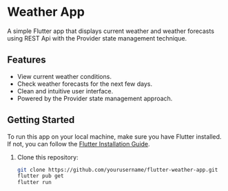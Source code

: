 # Weather App

A simple Flutter app that displays current weather and weather forecasts using REST Api with the Provider state management technique.

## Features

- View current weather conditions.
- Check weather forecasts for the next few days.
- Clean and intuitive user interface.
- Powered by the Provider state management approach.

## Getting Started

To run this app on your local machine, make sure you have Flutter installed. If not, you can follow the [Flutter Installation Guide](https://flutter.dev/docs/get-started/install).

1. Clone this repository:

   ```sh
   git clone https://github.com/yourusername/flutter-weather-app.git
   flutter pub get
   flutter run

